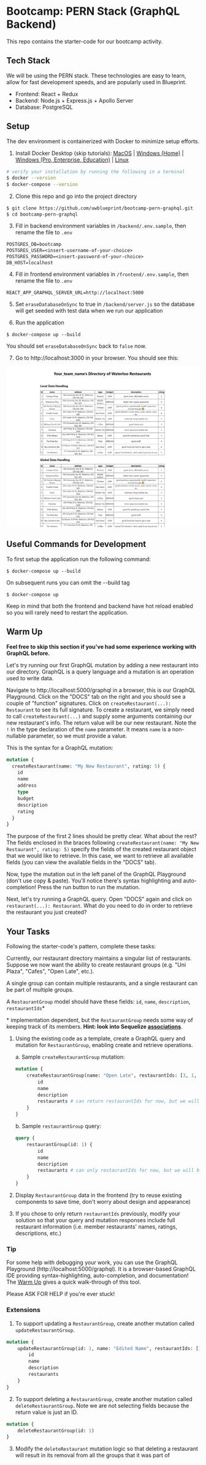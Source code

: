 # Bootcamp: PERN Stack (GraphQL Backend)

This repo contains the starter-code for our bootcamp activity.

## Tech Stack

We will be using the PERN stack. These technologies are easy to learn, allow for fast development speeds, and are popularly used in Blueprint.

* Frontend: React + Redux
* Backend: Node.js + Express.js + Apollo Server
* Database: PostgreSQL

## Setup

The dev environment is containerized with Docker to minimize setup efforts.

1. Install Docker Desktop (skip tutorials): [MacOS](https://docs.docker.com/docker-for-mac/install/) | [Windows (Home)](https://docs.docker.com/docker-for-windows/install-windows-home/) | [Windows (Pro, Enterprise, Education)](https://docs.docker.com/docker-for-windows/install/) | [Linux](https://docs.docker.com/engine/install/#server)
```bash
# verify your installation by running the following in a terminal
$ docker --version
$ docker-compose --version
```

2. Clone this repo and go into the project directory
```
$ git clone https://github.com/uwblueprint/bootcamp-pern-graphql.git
$ cd bootcamp-pern-graphql
```

3. Fill in backend environment variables in `/backend/.env.sample`, then rename the file to `.env`
```
POSTGRES_DB=bootcamp
POSTGRES_USER=<insert-username-of-your-choice>
POSTGRES_PASSWORD=<insert-password-of-your-choice>
DB_HOST=localhost
```

4. Fill in frontend environment variables in `/frontend/.env.sample`, then rename the file to `.env`
```
REACT_APP_GRAPHQL_SERVER_URL=http://localhost:5000
```

5. Set `eraseDatabaseOnSync` to true in `/backend/server.js` so the database will get seeded with test data when we run our application

6. Run the application
```
$ docker-compose up --build
```
You should set `eraseDatabaseOnSync` back to `false` now.

7. Go to http://localhost:3000 in your browser. You should see this:

![Complete setup](docs/complete_setup.PNG)

## Useful Commands for Development

To first setup the application run the following command:

```
$ docker-compose up --build
```

On subsequent runs you can omit the --build tag

```
$ docker-compose up
```

Keep in mind that both the frontend and backend have hot reload enabled so you will rarely need to restart the application.

## Warm Up

**Feel free to skip this section if you've had some experience working with GraphQL before.**

Let's try running our first GraphQL mutation by adding a new restaurant into our directory. GraphQL is a query language and a mutation is an operation used to write data.

Navigate to http://localhost:5000/graphql in a browser, this is our GraphQL Playground. Click on the "DOCS" tab on the right and you should see a couple of "function" signatures. Click on `createRestaurant(...): Restaurant` to see its full signature. To create a restaurant, we simply need to call `createRestaurant(...)` and supply some arguments containing our new restaurant's info. The return value will be our new restaurant. Note the `!` in the type declaration of the `name` parameter. It means `name` is a non-nullable parameter, so we must provide a value.

This is the syntax for a GraphQL mutation:
```graphql
mutation {
  createRestaurant(name: "My New Restaurant", rating: 5) {
    id
    name
    address
    type
    budget
    description
    rating
  }
}
```

The purpose of the first 2 lines should be pretty clear. What about the rest? The fields enclosed in the braces following `createRestaurant(name: "My New Restaurant", rating: 5)` specify the fields of the created restaurant object that we would like to retrieve. In this case, we want to retrieve all available fields (you can view the available fields in the "DOCS" tab).

Now, type the mutation out in the left panel of the GraphQL Playground (don't use copy & paste). You'll notice there's syntax highlighting and auto-completion! Press the run button to run the mutation.

Next, let's try running a GraphQL query. Open "DOCS" again and click on `restaurant(...): Restaurant`. What do you need to do in order to retrieve the restaurant you just created?

## Your Tasks

Following the starter-code's pattern, complete these tasks:

Currently, our restaurant directory maintains a singular list of restaurants. Suppose we now want the ability to create restaurant groups (e.g. "Uni Plaza", "Cafes", "Open Late", etc.).

A single group can contain multiple restaurants, and a single restaurant can be part of multiple groups.

A `RestaurantGroup` model should have these fields: `id`, `name`, `description`, `restaurantIds`*

\* implementation dependent, but the `RestaurantGroup` needs some way of keeping track of its members. **Hint: look into Sequelize [associations](https://sequelize.org/master/manual/assocs.html)**.

1. Using the existing code as a template, create a GraphQL query and mutation for `RestaurantGroup`, enabling create and retrieve operations.

    a. Sample `createRestaurantGroup` mutation:
    ```graphql
    mutation {
        createRestaurantGroup(name: "Open Late", restaurantIds: [3, 1, 4]) {
            id
            name
            description
            restaurants # can return restaurantIds for now, but we will be expanding on this shortly
        }
    }
    ```

    b. Sample `restaurantGroup` query:
    ```graphql
    query {
        restaurantGroup(id: 1) {
            id
            name
            description
            restaurants # can only restaurantIds for now, but we will be expanding on this shortly
        }
    }
    ```

2. Display `RestaurantGroup` data in the frontend (try to reuse existing components to save time, don't worry about design and appearance)

3. If you chose to only return `restaurantIds` previously, modify your solution so that your query and mutation responses include full restaurant information (i.e. member restaurants' names, ratings, descriptions, etc.)

### Tip

For some help with debugging your work, you can use the GraphQL Playground (http://localhost:5000/graphql). It is a browser-based GraphQL IDE providing syntax-highlighting, auto-completion, and documentation! The [Warm Up](#warm-up) gives a quick walk-through of this tool.

Please ASK FOR HELP if you're ever stuck!

### Extensions

1. To support updating a `RestaurantGroup`, create another mutation called `updateRestaurantGroup`.
```graphql
mutation {
    updateRestaurantGroup(id: 1, name: "Edited Name", restaurantIds: [1, 2]) {
        id
        name
        description
        restaurants
    }
}
```

2. To support deleting a `RestaurantGroup`, create another mutation called `deleteRestaurantGroup`. Note we are not selecting fields because the return value is just an ID.
```graphql
mutation {
    deleteRestaurantGroup(id: 1)
}
```

3. Modify the `deleteRestaurant` mutation logic so that deleting a restaurant will result in its removal from all the groups that it was part of
